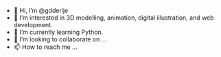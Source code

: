 - 👋 Hi, I’m @gdderije
- 👀 I’m interested in 3D modelling, animation, digital iilustration, and web development.
- 🌱 I’m currently learning Python.
- 💞️ I’m looking to collaborate on ...
- 📫 How to reach me ...

<!---
gdderije/gdderije is a ✨ special ✨ repository because its `README.md` (this file) appears on your GitHub profile.
You can click the Preview link to take a look at your changes.
--->
